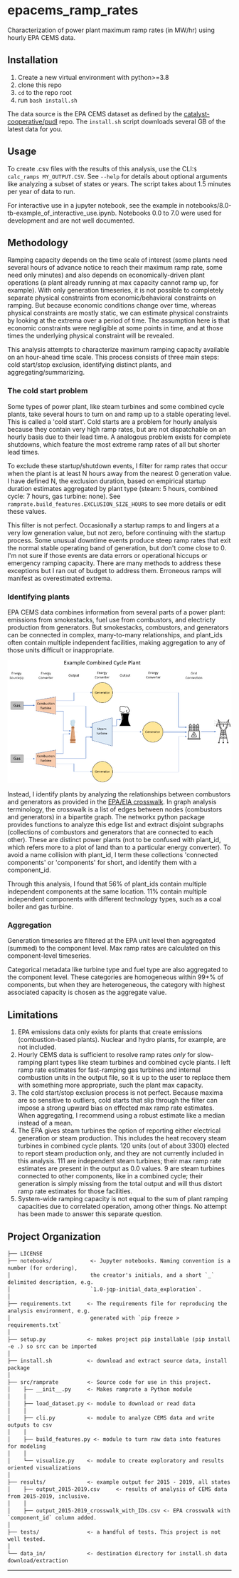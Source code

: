 # epacems_ramp_rates

Characterization of power plant maximum ramp rates (in MW/hr) using hourly EPA CEMS data.

## Installation

1. Create a new virtual environment with python>=3.8
2. clone this repo
3. `cd` to the repo root
4. run `bash install.sh`

The data source is the EPA CEMS dataset as defined by the [catalyst-cooperative/pudl](https://github.com/catalyst-cooperative/pudl) repo. The `install.sh` script downloads several GB of the latest data for you. 

## Usage

To create .csv files with the results of this analysis, use the CLI:`$ calc_ramps MY_OUTPUT.CSV`. See `--help` for details about optional arguments like analyzing a subset of states or years. The script takes about 1.5 minutes per year of data to run.

For interactive use in a jupyter notebook, see the example in notebooks/8.0-tb-example_of_interactive_use.ipynb. Notebooks 0.0 to 7.0 were used for development and are not well documented.

## Methodology

Ramping capacity depends on the time scale of interest (some plants need several hours of advance notice to reach their maximum ramp rate, some need only minutes) and also depends on economically-driven plant operations (a plant already running at max capacity cannot ramp up, for example). With only generation timeseries, it is not possible to completely separate physical constraints from economic/behavioral constraints on ramping. But because economic conditions change over time, whereas physical constraints are mostly static, we can estimate physical constraints by looking at the extrema over a period of time. The assumption here is that economic constraints were negligible at some points in time, and at those times the underlying physical constraint will be revealed.

This analysis attempts to characterize maximum ramping capacity available on an hour-ahead time scale. This process consists of three main steps: cold start/stop exclusion, identifying distinct plants, and aggregating/summarizing.

### The cold start problem

Some types of power plant, like steam turbines and some combined cycle plants, take several hours to turn on and ramp up to a stable operating level. This is called a 'cold start'. Cold starts are a problem for hourly analysis because they contain very high ramp rates, but are not dispatchable on an hourly basis due to their lead time. A analogous problem exists for complete shutdowns, which feature the most extreme ramp rates of all but shorter lead times.

To exclude these startup/shutdown events, I filter for ramp rates that occur when the plant is at least N hours away from the nearest 0 generation value. I have defined N, the exclusion duration, based on empirical startup duration estimates aggregated by plant type (steam: 5 hours, combined cycle: 7 hours, gas turbine: none). See `ramprate.build_features.EXCLUSION_SIZE_HOURS` to see more details or edit these values.

This filter is not perfect. Occasionally a startup ramps to and lingers at a very low generation value, but not zero, before continuing with the startup process. Some unusual downtime events produce steep ramp rates that exit the normal stable operating band of generation, but don't come close to 0. I'm not sure if those events are data errors or operational hiccups or emergency ramping capacity. There are many methods to address these exceptions but I ran out of budget to address them. Erroneous ramps will manifest as overestimated extrema.

### Identifying plants

EPA CEMS data combines information from several parts of a power plant: emissions from smokestacks, fuel use from combustors, and electricty production from generators. But smokestacks, combustors, and generators can be connected in complex, many-to-many relationships, and plant_ids often contain multiple independent facilities, making aggregation to any of those units difficult or inappropriate.

![diagram of combined cycle plant](images/cc_diagram.png)

Instead, I identify plants by analyzing the relationships between combustors and generators as provided in the [EPA/EIA crosswalk](https://github.com/USEPA/camd-eia-crosswalk). In graph analysis terminology, the crosswalk is a list of edges between nodes (combustors and generators) in a bipartite graph. The networkx python package provides functions to analyze this edge list and extract disjoint subgraphs (collections of combustors and generators that are connected to each other). These are distinct power plants (not to be confused with plant_id, which refers more to a plot of land than to a particular energy converter). To avoid a name collision with plant_id, I term these collections 'connected components' or 'components' for short, and identify them with a component_id.

Through this analysis, I found that 56% of plant_ids contain multiple independent components at the same location. 11% contain multiple independent components with different technology types, such as a coal boiler and gas turbine.

### Aggregation

Generation timeseries are filtered at the EPA unit level then aggregated (summed) to the component level. Max ramp rates are calculated on this component-level timeseries.

Categorical metadata like turbine type and fuel type are also aggregated to the component level. These categories are homogeneous within 99+% of components, but when they are heterogeneous, the category with highest associated capacity is chosen as the aggregate value.

## Limitations

1. EPA emissions data only exists for plants that create emissions (combustion-based plants). Nuclear and hydro plants, for example, are not included.
2. Hourly CEMS data is sufficient to resolve ramp rates *only* for slow-ramping plant types like steam turbines and combined cycle plants. I left ramp rate estimates for fast-ramping gas turbines and internal combustion units in the output file, so it is up to the user to replace them with something more appropriate, such the plant max capacity.
3. The cold start/stop exclusion process is not perfect. Because maxima are so sensitive to outliers, cold starts that slip through the filter can impose a strong upward bias on effected max ramp rate estimates. When aggregating, I recommend using a robust estimate like a median instead of a mean.
4. The EPA gives steam turbines the option of reporting either electrical generation or steam production. This includes the heat recovery steam turbines in combined cycle plants. 120 units (out of about 3300) elected to report steam production only, and they are not currently included in this analysis. 111 are independent steam turbines; their max ramp rate estimates are present in the output as 0.0 values. 9 are steam turbines connected to other components, like in a combined cycle; their generation is simply missing from the total output and will thus distort ramp rate estimates for those facilities.
5. System-wide ramping capacity is not equal to the sum of plant ramping capacities due to correlated operation, among other things. No attempt has been made to answer this separate question.

## Project Organization

    ├── LICENSE
    ├── notebooks/            <- Jupyter notebooks. Naming convention is a number (for ordering),
    │                         the creator's initials, and a short `_` delimited description, e.g.
    │                         `1.0-jqp-initial_data_exploration`. 
    │
    ├── requirements.txt     <- The requirements file for reproducing the analysis environment, e.g.
    │                         generated with `pip freeze > requirements.txt`
    │
    ├── setup.py             <- makes project pip installable (pip install -e .) so src can be imported
    │
    ├── install.sh           <- download and extract source data, install package
    │
    ├── src/ramprate         <- Source code for use in this project.
    │    ├── __init__.py     <- Makes ramprate a Python module
    │    │
    │    ├── load_dataset.py <- module to download or read data
    │    │
    │    ├── cli.py          <- module to analyze CEMS data and write outputs to csv
    │    │ 
    │    ├── build_features.py <- module to turn raw data into features for modeling
    │    │
    │    └── visualize.py    <- module to create exploratory and results oriented visualizations
    │
    ├── results/             <- example output for 2015 - 2019, all states
    │    ├── output_2015-2019.csv     <- results of analysis of CEMS data from 2015-2019, inclusive.
    │    │
    │    ├── output_2015-2019_crosswalk_with_IDs.csv <- EPA crosswalk with `component_id` column added.
    │    
    ├── tests/               <- a handful of tests. This project is not well tested.
    │    
    └── data_in/             <- destination directory for install.sh data download/extraction

--------
